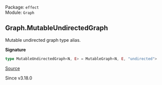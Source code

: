 Package: `effect`<br />
Module: `Graph`<br />

## Graph.MutableUndirectedGraph

Mutable undirected graph type alias.

**Signature**

```ts
type MutableUndirectedGraph<N, E> = MutableGraph<N, E, "undirected">
```

[Source](https://github.com/Effect-TS/effect/tree/main/packages/effect/src/Graph.ts#L150)

Since v3.18.0